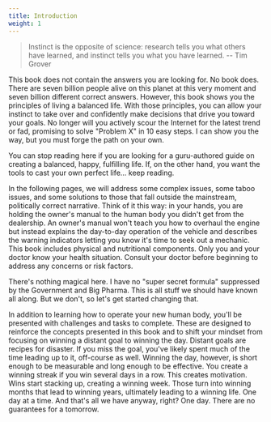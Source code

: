 ```yaml
---
title: Introduction
weight: 1
---
```


> Instinct is the opposite of science: research tells you what others have learned, and instinct tells you what you have learned.
> -- Tim Grover

This book does not contain the answers you are looking for. No book does. There are seven billion people alive on this planet at this very moment and seven billion different correct answers. However, this book shows you the principles of living a balanced life. With those principles, you can allow your instinct to take over and confidently make decisions that drive you toward your goals. No longer will you actively scour the Internet for the latest trend or fad, promising to solve "Problem X" in 10 easy steps. I can show you the way, but you must forge the path on your own. 

You can stop reading here if you are looking for a guru-authored guide on creating a balanced, happy, fulfilling life. If, on the other hand, you want the tools to cast your own perfect life... keep reading.

In the following pages, we will address some complex issues, some taboo issues, and some solutions to those that fall outside the mainstream, politically correct narrative.  Think of it this way: in your hands, you are holding the owner's manual to the human body you didn't get from the dealership. An owner's manual won't teach you how to overhaul the engine but instead explains the day-to-day operation of the vehicle and describes the warning indicators letting you know it's time to seek out a mechanic. This book includes physical and nutritional components. Only you and your doctor know your health situation. Consult your doctor before beginning to address any concerns or risk factors.

There's nothing magical here. I have no "super secret formula" suppressed by the Government and Big Pharma. This is all stuff we should have known all along. But we don't, so let's get started changing that.

In addition to learning how to operate your new human body, you'll be presented with challenges and tasks to complete. These are designed to reinforce the concepts presented in this book and to shift your mindset from focusing on winning a distant goal to winning the day. Distant goals are recipes for disaster. If you miss the goal, you've likely spent much of the time leading up to it, off-course as well. Winning the day, however, is short enough to be measurable and long enough to be effective. You create a winning streak if you win several days in a row. This creates motivation. Wins start stacking up, creating a winning week. Those turn into winning months that lead to winning years, ultimately leading to a winning life. One day at a time. And that's all we have anyway, right? One day. There are no guarantees for a tomorrow.
